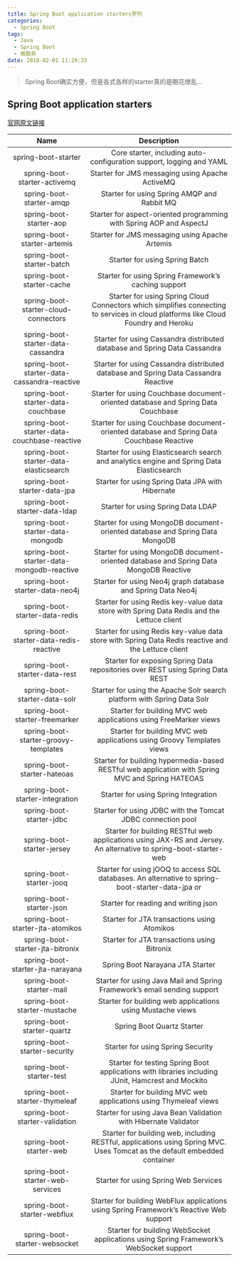 ```yaml
---
title: Spring Boot application starters罗列
categories: 
  - Spring Boot
tags:
  - Java
  - Spring Boot
  - 微服务
date: 2018-02-01 11:29:33
---
```


> Spring Boot确实方便，但是各式各样的starter真的是眼花缭乱...

<!-- more -->
## Spring Boot application starters
[官网原文链接](https://docs.spring.io/spring-boot/docs/current-SNAPSHOT/reference/htmlsingle/#using-boot-starter)

 Name|	Description	
:---------------------:|:-------------------------------------:
 spring-boot-starter| Core starter, including auto-configuration support, logging and YAML
 spring-boot-starter-activemq| Starter for JMS messaging using Apache ActiveMQ
 spring-boot-starter-amqp| Starter for using Spring AMQP and Rabbit MQ
 spring-boot-starter-aop| Starter for aspect-oriented programming with Spring AOP and AspectJ
 spring-boot-starter-artemis| Starter for JMS messaging using Apache Artemis
 spring-boot-starter-batch| Starter for using Spring Batch
 spring-boot-starter-cache| Starter for using Spring Framework’s caching support
 spring-boot-starter-cloud-connectors| Starter for using Spring Cloud Connectors which simplifies connecting to services in cloud platforms like Cloud Foundry and Heroku
 spring-boot-starter-data-cassandra| Starter for using Cassandra distributed database and Spring Data Cassandra
 spring-boot-starter-data-cassandra-reactive| Starter for using Cassandra distributed database and Spring Data Cassandra Reactive
 spring-boot-starter-data-couchbase| Starter for using Couchbase document-oriented database and Spring Data Couchbase
 spring-boot-starter-data-couchbase-reactive| Starter for using Couchbase document-oriented database and Spring Data Couchbase Reactive
 spring-boot-starter-data-elasticsearch| Starter for using Elasticsearch search and analytics engine and Spring Data Elasticsearch
 spring-boot-starter-data-jpa| Starter for using Spring Data JPA with Hibernate
 spring-boot-starter-data-ldap| Starter for using Spring Data LDAP
 spring-boot-starter-data-mongodb| Starter for using MongoDB document-oriented database and Spring Data MongoDB
 spring-boot-starter-data-mongodb-reactive| Starter for using MongoDB document-oriented database and Spring Data MongoDB Reactive
 spring-boot-starter-data-neo4j| Starter for using Neo4j graph database and Spring Data Neo4j
 spring-boot-starter-data-redis| Starter for using Redis key-value data store with Spring Data Redis and the Lettuce client
 spring-boot-starter-data-redis-reactive| Starter for using Redis key-value data store with Spring Data Redis reactive and the Lettuce client
 spring-boot-starter-data-rest| Starter for exposing Spring Data repositories over REST using Spring Data REST
 spring-boot-starter-data-solr| Starter for using the Apache Solr search platform with Spring Data Solr
 spring-boot-starter-freemarker| Starter for building MVC web applications using FreeMarker views
 spring-boot-starter-groovy-templates| Starter for building MVC web applications using Groovy Templates views
 spring-boot-starter-hateoas| Starter for building hypermedia-based RESTful web application with Spring MVC and Spring HATEOAS
 spring-boot-starter-integration| Starter for using Spring Integration
 spring-boot-starter-jdbc| Starter for using JDBC with the Tomcat JDBC connection pool
 spring-boot-starter-jersey| Starter for building RESTful web applications using JAX-RS and Jersey. An alternative to spring-boot-starter-web
 spring-boot-starter-jooq| Starter for using jOOQ to access SQL databases. An alternative to spring-boot-starter-data-jpa or 
 spring-boot-starter-json| Starter for reading and writing json
 spring-boot-starter-jta-atomikos| Starter for JTA transactions using Atomikos
 spring-boot-starter-jta-bitronix| Starter for JTA transactions using Bitronix
 spring-boot-starter-jta-narayana| Spring Boot Narayana JTA Starter
 spring-boot-starter-mail| Starter for using Java Mail and Spring Framework’s email sending support
 spring-boot-starter-mustache | Starter for building web applications using Mustache views
 spring-boot-starter-quartz| Spring Boot Quartz Starter
 spring-boot-starter-security| Starter for using Spring Security
 spring-boot-starter-test| Starter for testing Spring Boot applications with libraries including JUnit, Hamcrest and Mockito
 spring-boot-starter-thymeleaf| Starter for building MVC web applications using Thymeleaf views
 spring-boot-starter-validation| Starter for using Java Bean Validation with Hibernate Validator
 spring-boot-starter-web| Starter for building web, including RESTful, applications using Spring MVC. Uses Tomcat as the default embedded container
 spring-boot-starter-web-services| Starter for using Spring Web Services
 spring-boot-starter-webflux| Starter for building WebFlux applications using Spring Framework’s Reactive Web support
 spring-boot-starter-websocket| Starter for building WebSocket applications using Spring Framework’s WebSocket support